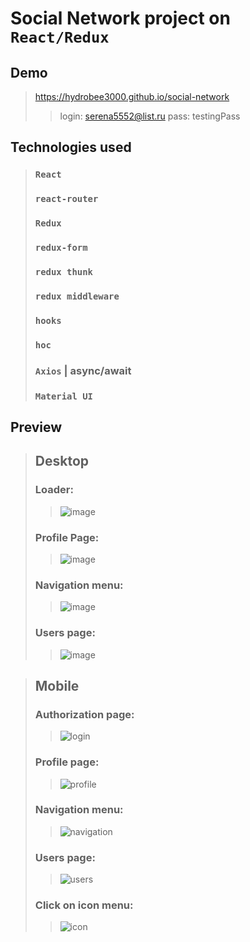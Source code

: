 # Social Network project on `React/Redux`


## Demo
>https://hydrobee3000.github.io/social-network
>>login: serena5552@list.ru
>>pass: testingPass


## Technologies used

>### `React`
>### `react-router`
>### `Redux`
>### `redux-form`
>### `redux thunk`
>### `redux middleware`
>### `hooks`
>### `hoс`
>### `Axios` | async/await
>### `Material UI`


## Preview
>## Desktop
>### Loader:
>>![image](https://user-images.githubusercontent.com/68890796/138445679-e1e390a2-3581-4b2d-83a3-4ccdd721785a.png)
>### Profile Page:
>>![image](https://user-images.githubusercontent.com/68890796/138445882-e4db08f6-5a24-4a2b-8b1d-21dac41beec8.png)
>### Navigation menu: 
>>![image](https://user-images.githubusercontent.com/68890796/138446070-7e5ad6b1-679a-45de-898d-af255e816786.png)
>### Users page:
>>![image](https://user-images.githubusercontent.com/68890796/138446261-481d5453-a1ef-4ce4-8198-7bee22942f16.png)

>## Mobile
>### Authorization page:
>>![login](https://user-images.githubusercontent.com/68890796/138444397-ecfd6c4c-bac3-4824-8222-e6ad8924a77e.jpg)
>### Profile page: 
>>![profile](https://user-images.githubusercontent.com/68890796/138444388-cbd26708-9d9e-4b0e-b644-19d8afcb9d9b.jpg)
>### Navigation menu: 
>>![navigation](https://user-images.githubusercontent.com/68890796/138444395-38db2b28-3751-4689-8ca5-df733aa66f84.jpg)
>### Users page: 
>>![users](https://user-images.githubusercontent.com/68890796/138444391-2b45a015-10a7-442f-b193-0af47692a3b4.jpg)
>### Click on icon menu: 
>>![icon](https://user-images.githubusercontent.com/68890796/138444392-c3f83d24-7e6d-4cd9-93d6-b11064708204.jpg)
